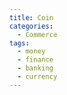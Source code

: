 ```yaml
---
title: Coin
categories:
  - Commerce
tags:
  - money
  - finance
  - banking
  - currency
---
```

